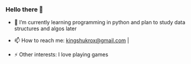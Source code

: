 ### Hello there 👋

<!-- - 🔭 I’m currently working on -->
- 🌱 I’m currently learning programming in python and plan to study data structures and algos later
<!--- 👯 I’m looking to collaborate on ...-->
<!--- 🤔 I’m looking for help with ...-->
<!--- 💬 Ask me about ...-->
- 📫 How to reach me: kingshukrox@gmail.com | 
<!--- 😄 Pronouns: ...-->
- ⚡ Other interests: I love playing games
